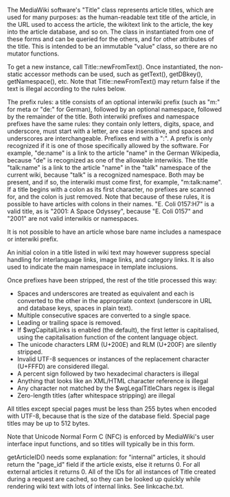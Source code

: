 The MediaWiki software's "Title" class represents article titles, which are used
for many purposes: as the human-readable text title of the article, in the URL
used to access the article, the wikitext link to the article, the key into the
article database, and so on. The class in instantiated from one of these forms
and can be queried for the others, and for other attributes of the title. This
is intended to be an immutable "value" class, so there are no mutator functions.

To get a new instance, call Title::newFromText(). Once instantiated, the
non-static accessor methods can be used, such as getText(), getDBkey(),
getNamespace(), etc. Note that Title::newFromText() may return false if the text
is illegal according to the rules below.

The prefix rules: a title consists of an optional interwiki prefix (such as "m:"
for meta or "de:" for German), followed by an optional namespace, followed by
the remainder of the title. Both interwiki prefixes and namespace prefixes have
the same rules: they contain only letters, digits, space, and underscore, must
start with a letter, are case insensitive, and spaces and underscores are
interchangeable. Prefixes end with a ":". A prefix is only recognized if it is
one of those specifically allowed by the software. For example, "de:name" is a
link to the article "name" in the German Wikipedia, because "de" is recognized
as one of the allowable interwikis. The title "talk:name" is a link to the
article "name" in the "talk" namespace of the current wiki, because "talk" is a
recognized namespace. Both may be present, and if so, the interwiki must
come first, for example, "m:talk:name". If a title begins with a colon as its
first character, no prefixes are scanned for, and the colon is just removed.
Note that because of these rules, it is possible to have articles with colons in
their names. "E. Coli 0157:H7" is a valid title, as is "2001: A Space Odyssey",
because "E. Coli 0157" and "2001" are not valid interwikis or namespaces.

It is not possible to have an article whose bare name includes a namespace or
interwiki prefix.

An initial colon in a title listed in wiki text may however suppress special
handling for interlanguage links, image links, and category links. It is also
used to indicate the main namespace in template inclusions.

Once prefixes have been stripped, the rest of the title processed this way:

* Spaces and underscores are treated as equivalent and each  is converted to the
  other in the appropriate context (underscore in URL and database keys, spaces
  in plain text).
* Multiple consecutive spaces are converted to a single space.
* Leading or trailing space is removed.
* If $wgCapitalLinks is enabled (the default), the first letter is  capitalised,
  using the capitalisation function of the content language object.
* The unicode characters LRM (U+200E) and RLM (U+200F) are silently stripped.
* Invalid UTF-8 sequences or instances of the replacement character (U+FFFD) are
  considered illegal.
* A percent sign followed by two hexadecimal characters is illegal
* Anything that looks like an XML/HTML character reference is illegal
* Any character not matched by the $wgLegalTitleChars regex is illegal
* Zero-length titles (after whitespace stripping) are illegal

All titles except special pages must be less than 255 bytes when encoded with
UTF-8, because that is the size of the database field. Special page titles may
be up to 512 bytes.

Note that Unicode Normal Form C (NFC) is enforced by MediaWiki's user interface
input functions, and so titles will typically be in this form.

getArticleID() needs some explanation: for "internal" articles, it should return
the "page_id" field if the article exists, else it returns 0. For all external
articles it returns 0. All of the IDs for all instances of Title created during
a request are cached, so they can be looked up quickly while rendering wiki text
with lots of internal links. See linkcache.txt.
